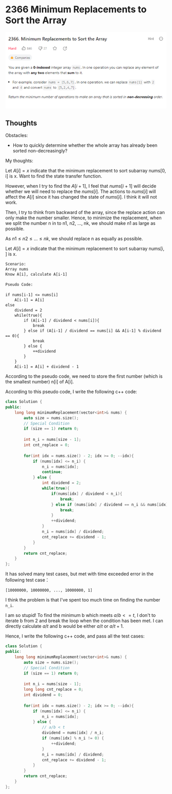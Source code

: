 # 2366 Minimum Replacements to Sort the Array

![question](pics/20230830161747.png)

## Thoughts

Obstacles:

- How to quickly determine whether the whole array has already been sorted non-decreasingly?

My thoughts:

Let $A[i] = x$ indicate that the minimum replacement to sort subarray nums[0, i] is x. Want to find the state transfer function.

However, when I try to find the $A[i+1]$, I feel that $nums[i+1]$ will decide whether we will need to replace the $nums[i]$. The actions to $nums[i]$ will affect the $A[i]$ since it has changed the state of $nums[i]$. I think it will not work.

Then, I try to think from backward of the array, since the replace action can only make the number smaller. Hence, to minimize the replacement, when we split the number n in to n1, n2, ..., nk, we should make n1 as large as possible.

As $n1 \leq n2 \leq ... \leq nk$, we should replace n as equally as possible.

Let $A[i] = x$ indicate that the minimum replacement to sort subarray nums[i, ] is x.

```text
Scenario:
Array nums
Know A[i], calculate A[i-1]

Pseudo Code:

if nums[i-1] <= nums[i]
    A[i-1] = A[i]
else
    dividend = 2
    while(true){
        if (A[i-1] / dividend < nums[i]){
            break
        } else if (A[i-1] / dividend == nums[i] && A[i-1] % dividend == 0){
            break
        } else {
            ++dividend
        }
    }
    A[i-1] = A[i] + dividend - 1
```

According to the pseudo code, we need to store the first number (which is the smallest number) n[i] of A[i].

According to this pseudo code, I write the following c++ code:

```c++
class Solution {
public:
    long long minimumReplacement(vector<int>& nums) {
        auto size = nums.size();
        // Special Condition
        if (size == 1) return 0;

        int n_i = nums[size - 1];
        int cnt_replace = 0;
        
        for(int idx = nums.size() - 2; idx >= 0; --idx){
            if (nums[idx] <= n_i) {
                n_i = nums[idx];
                continue;
            } else {
                int dividend = 2;
                while(true){
                    if(nums[idx] / dividend < n_i){
                        break;
                    } else if (nums[idx] / dividend == n_i && nums[idx] % dividend == 0) {
                        break;
                    }
                    ++dividend;
                }
                n_i = nums[idx] / dividend;
                cnt_replace += dividend - 1;
            }
        }
        return cnt_replace;
    }
};
```

It has solved many test cases, but met with time exceeded error in the following test case：

```text
[10000000, 10000000, ..., 10000000, 1]
```

I think the problem is that I've spent too much time on finding the number `n_i`.

I am so stupid! To find the minimum b which meets $a / b <= t$, I don't to iterate b from 2 and break the loop when the condition has been met. I can directly calculate $a / t$ and b would be either $a/t$ or $a/t + 1$.

Hence, I write the following c++ code, and pass all the test cases:

```c++
class Solution {
public:
    long long minimumReplacement(vector<int>& nums) {
        auto size = nums.size();
        // Special Condition
        if (size == 1) return 0;

        int n_i = nums[size - 1];
        long long cnt_replace = 0;
        int dividend = 0;
        
        for(int idx = nums.size() - 2; idx >= 0; --idx){
            if (nums[idx] <= n_i) {
                n_i = nums[idx];
            } else {
                // a/b < t
                dividend = nums[idx] / n_i;
                if (nums[idx] % n_i != 0) {
                    ++dividend;
                }
                n_i = nums[idx] / dividend;
                cnt_replace += dividend - 1;
            }
        }
        return cnt_replace;
    }
};
```
